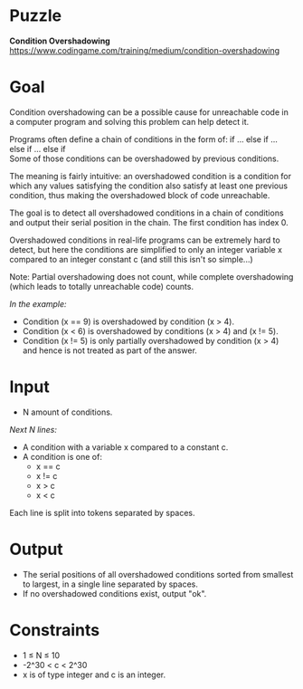 # Puzzle
**Condition Overshadowing** https://www.codingame.com/training/medium/condition-overshadowing

# Goal
Condition overshadowing can be a possible cause for unreachable code in a computer program and solving this problem can help detect it.

Programs often define a chain of conditions in the form of: if ... else if ... else if ... else if  
Some of those conditions can be overshadowed by previous conditions.

The meaning is fairly intuitive: an overshadowed condition is a condition for which any values satisfying the condition also satisfy at least one previous condition, thus making the overshadowed block of code unreachable.

The goal is to detect all overshadowed conditions in a chain of conditions and output their serial position in the chain. The first condition has index 0.

Overshadowed conditions in real-life programs can be extremely hard to detect, but here the conditions are simplified to only an integer variable x compared to an integer constant c (and still this isn't so simple...)

Note: Partial overshadowing does not count, while complete overshadowing (which leads to totally unreachable code) counts.

*In the example:*  
* Condition (x == 9) is overshadowed by condition (x > 4).
* Condition (x < 6) is overshadowed by conditions (x > 4) and (x != 5).
* Condition (x != 5) is only partially overshadowed by condition (x > 4) and hence is not treated as part of the answer.

# Input
* N amount of conditions.

*Next N lines:*  
* A condition with a variable x compared to a constant c.
* A condition is one of:
    * x == c
    * x != c
    * x > c
    * x < c

Each line is split into tokens separated by spaces.

# Output
* The serial positions of all overshadowed conditions sorted from smallest to largest, in a single line separated by spaces.
* If no overshadowed conditions exist, output "ok".

# Constraints
* 1 ≤ N ≤ 10
* -2^30 < c < 2^30
* x is of type integer and c is an integer.
